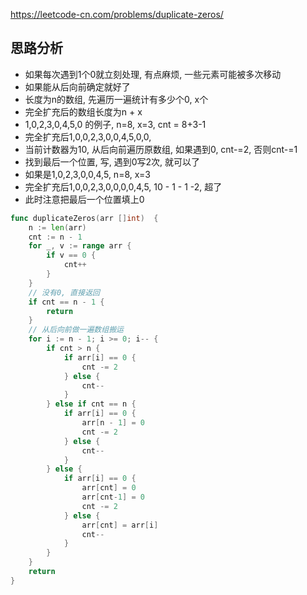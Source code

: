 https://leetcode-cn.com/problems/duplicate-zeros/

## 思路分析
- 如果每次遇到1个0就立刻处理, 有点麻烦, 一些元素可能被多次移动
- 如果能从后向前确定就好了
- 长度为n的数组, 先遍历一遍统计有多少个0, x个
- 完全扩充后的数组长度为n + x
- 1,0,2,3,0,4,5,0 的例子, n=8, x=3, cnt = 8+3-1
- 完全扩充后1,0,0,2,3,0,0,4,5,0,0, 
- 当前计数器为10, 从后向前遍历原数组, 如果遇到0, cnt-=2, 否则cnt-=1
- 找到最后一个位置, 写, 遇到0写2次, 就可以了
- 如果是1,0,2,3,0,0,4,5, n=8, x=3
- 完全扩充后1,0,0,2,3,0,0,0,0,4,5, 10 - 1 - 1 -2, 超了
- 此时注意把最后一个位置填上0
```go
func duplicateZeros(arr []int)  {
    n := len(arr)
    cnt := n - 1
    for _, v := range arr {
        if v == 0 {
            cnt++
        }
    }
    // 没有0, 直接返回
    if cnt == n - 1 {
        return
    }
    // 从后向前做一遍数组搬运
    for i := n - 1; i >= 0; i-- {
        if cnt > n {
            if arr[i] == 0 {
                cnt -= 2
            } else {
                cnt--
            }
        } else if cnt == n {
            if arr[i] == 0 {
                arr[n - 1] = 0
                cnt -= 2
            } else {
                cnt--
            }
        } else {
            if arr[i] == 0 {
                arr[cnt] = 0
                arr[cnt-1] = 0
                cnt -= 2
            } else {
                arr[cnt] = arr[i]
                cnt--
            }
        }
    }
    return
}
```